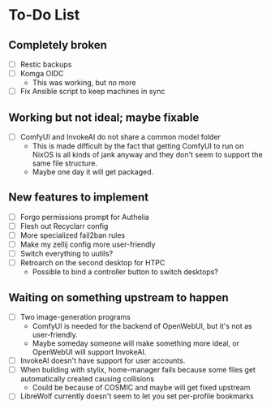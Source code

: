 # To-Do List

## Completely broken
- [ ] Restic backups
- [ ] Komga OIDC
    - This was working, but no more
- [ ] Fix Ansible script to keep machines in sync

## Working but not ideal; maybe fixable
- [ ] ComfyUI and InvokeAI do not share a common model folder
    - This is made difficult by the fact that getting ComfyUI to run on NixOS is all kinds of jank anyway and they don't seem to support the same file structure.
    - Maybe one day it will get packaged.

## New features to implement
- [ ] Forgo permissions prompt for Authelia
- [ ] Flesh out Recyclarr config
- [ ] More specialized fail2ban rules
- [ ] Make my zellij config more user-friendly
- [ ] Switch everything to uutils?
- [ ] Retroarch on the second desktop for HTPC
    - Possible to bind a controller button to switch desktops?

## Waiting on something upstream to happen
- [ ] Two image-generation programs
    - ComfyUI is needed for the backend of OpenWebUI, but it's not as user-friendly.
    - Maybe someday someone will make something more ideal, or OpenWebUI will support InvokeAI.
- [ ] InvokeAI doesn't have support for user accounts.
- [ ] When building with stylix, home-manager fails because some files get automatically created causing collisions
    - Could be because of COSMIC and maybe will get fixed upstream
- [ ] LibreWolf currently doesn't seem to let you set per-profile bookmarks
